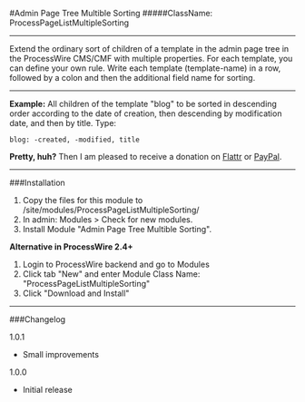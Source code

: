 #Admin Page Tree Multible Sorting
#####ClassName: ProcessPageListMultipleSorting

- - - 

Extend the ordinary sort of children of a template in the admin page tree in the ProcessWire CMS/CMF with multiple properties. For each template, you can define your own rule. Write each template (template-name) in a row, followed by a colon and then the additional field name for sorting. 

- - - 

**Example:** All children of the template "blog" to be sorted in descending order according to the date of creation, then descending by modification date, and then by title. Type:

```blog: -created, -modified, title```

**Pretty, huh?** Then I am pleased to receive a donation on [Flattr](https://flattr.com/submit/auto?user_id=flipzoom&url=https%3A%2F%2Fgithub.com%2FFlipZoomMedia%2FProcesswire-ProcessPageListMultipleSorting) or [PayPal](https://www.paypal.com/cgi-bin/webscr?cmd=_donations&business=david%2ekarich%40flipzoom%2ede&lc=DE&item_name=FlipZoom%20Media%20Inc%2e&item_number=ProcessPageListMultipleSorting&no_note=0&currency_code=EUR&bn=PP%2dDonationsBF%3abtn_donate_SM%2egif%3aNonHostedGuest).

- - - 

###Installation

1. Copy the files for this module to /site/modules/ProcessPageListMultipleSorting/
2. In admin: Modules > Check for new modules. 
3. Install Module "Admin Page Tree Multible Sorting".

**Alternative in ProcessWire 2.4+**  

1. Login to ProcessWire backend and go to Modules
2. Click tab "New" and enter Module Class Name: "ProcessPageListMultipleSorting"
3. Click "Download and Install"

- - - 

###Changelog

1.0.1  
* Small improvements

1.0.0 
* Initial release

